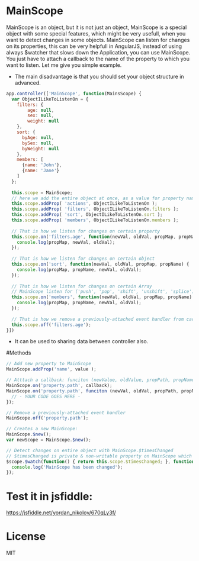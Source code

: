 # MainScope
MainScope is an object, but it is not just an object, MainScope is a special object with some special features, which might be very usefull, when you want to detect changes in some objects. MainScope can listen for changes on its properties, this can be very helpfull in AngularJS, instead of using always $watcher that slows down the Application, you can use MainScope. You just have to attach a callback to the name of the property to which you want to listen. Let me give you simple example.

- The main disadvantage is that you should set your object structure in advanced.

```javascript
app.controller(['MainScope', function(MainsScope) {
  var ObjectILikeToListenOn = {
    filters: {
        age: null,
        sex: null,
        weight: null
    },
    sort: {
      byAge: null,
      bySex: null,
      byWeight: null
    },
    members: [
      {name: 'John'},
      {name: 'Jane'}
    ]
  };
  
  this.scope = MainScope;
  // here we add the entire object at once, as a value for property name 'actions'
  this.scope.addProp( 'actions', ObjectILikeToListenOn ); 
  this.scope.addProp( 'filters', ObjectILikeToListenOn.filters );
  this.scope.addProp( 'sort', ObjectILikeToListenOn.sort );
  this.scope.addProp( 'members', ObjectILikeToListenOn.members );
  
  // That is how we listen for changes on certain property
  this.scope.on('filters.age', function(newVal, oldVal, propMap, propName) {
    console.log(propMap, newVal, oldVal);
  });
  
  // That is how we listen for changes on certain object
  this.scope.on('sort', function(newVal, oldVal, propMap, propName) {
    console.log(propMap, propName, newVal, oldVal);
  });
  
  // That is how we listen for changes on certain Array 
  // MainScope listen for ('push', 'pop', 'shift', 'unshift', 'splice') method call on the current array
  this.scope.on('members', function(newVal, oldVal, propMap, propName) {
    console.log(propMap, propName, newVal, oldVal);
  });
  
  // That is how we remove a previously-attached event handler from cartain property.
  this.scope.off('filters.age');
}])
```
- It can be used to sharing data between controller also.

#Methods
```javascript
// Add new property to MainScope
MainScope.addProp('name', value );

// Atttach a callback: funciton (newValue, oldValue, propPath, propName)
MainScope.on('property.path', callback);
MainScope.on('property.path', funciton (newVal, oldVal, propPath, propName) {
  // - YOUR CODE GOES HERE - 
});

// Remove a previously-attached event handler
MainScope.off('property.path');

// Creates a new MainScope: 
MainScope.$new();
var newScope = MainScope.$new();

// Detect changes on entire object with MainScope.$timesChanged
// $timesChanged is private & non-writable property on MainScope which count each change in the object
$scope.$watch(function() { return this.scope.$timesChanged; }, function(newVal, oldVal) {
  console.log('MainScope has been changed');
});
```

# Test it in jsfiddle: 
https://jsfiddle.net/yordan_nikolov/670qLy3f/

# License
MIT
